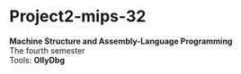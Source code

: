 # Project2-mips-32
**Machine Structure and Assembly-Language Programming**  
The fourth semester  
Tools: **OllyDbg**
